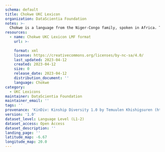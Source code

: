 ```yaml
---
schema: default
title: Chokwe UKC Lexicon
organization: DataScientia Foundation
notes: >-
  Chokwe is a language from the Niger-Congo family, spoken in Africa. The UKC Lexicon of Chokwe is represented as a lexico-semantic network. It consists of words, word senses, synsets, as well as sense-level and synset-level relationships.
resources:
  - name: Chokwe UKC Lexicon LMF format
    url: >-
      
    format: xml
    license: https://creativecommons.org/licenses/by-nc-sa/4.0/
    last_updated: 2023-04-12
    created: 2023-04-12
    size: 0
    release_date: 2023-04-12
    distribution_document: ''
    language: Chokwe
category:
  - UKC Lexicons
maintainer: DataScientia Foundation
maintainer_email: ''
tags: ''
provenance: 'KinDiv: Kinship Diversity 1.0 by Temuulen Khishigsuren (http://ukc.disi.unitn.it/index.php/kinship/); Princeton WordNet 2.1 by Princeton University (https://wordnet.princeton.edu)'
version: '1.0'
dataset_level: Language Level (L1-2)
dataset_access: Open Access
dataset_description: ''
landing_page: ''
latitude_map: -6.67
longitude_map: 20.0
---
```

